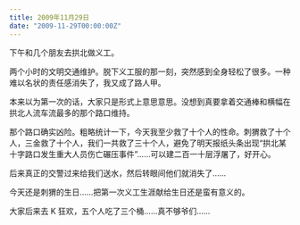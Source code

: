 ```yaml
---
title: 2009年11月29日
date: "2009-11-29T00:00:00Z"
---
```


下午和几个朋友去拱北做义工。

两个小时的文明交通维护。脱下义工服的那一刻，突然感到全身轻松了很多。一种难以名状的责任感消失了，我又成了路人甲。

本来以为第一次的话，大家只是形式上意思意思。没想到真要拿着交通棒和横幅在拱北人流车流最多的那个路口维持。

那个路口确实凶险。粗略统计一下，今天我至少救了十个人的性命。刺猬救了十个人，三金救了十个人，我们一共救了三十个人，避免了明天报纸头条出现“拱北某十字路口发生重大人员伤亡碾压事件”……可以建二百一十层浮屠了，好开心。

后来真正的交警过来给我们送水，然后转眼间他们就消失了……

今天还是刺猬的生日……把第一次义工生涯献给生日还是蛮有意义的。

大家后来去 K 狂欢，五个人吃了三个桶……真不够爷们……
